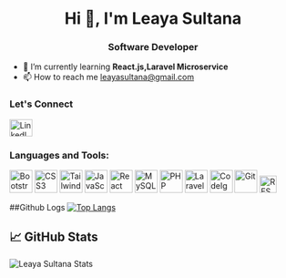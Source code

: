 <h1 align="center">Hi 👋, I'm Leaya Sultana</h1>
<h3 align="center">Software Developer</h3>

- 🌱 I’m currently learning **React.js,Laravel Microservice**
- 📫 How to reach me <a>leayasultana@gmail.com</a>

### Let's Connect

<p align="left">
  <a href="https://www.linkedin.com/in/leaya-sultana-74b1a21b4/" target="_blank" rel="nofollow">
    <img align="center" src="https://raw.githubusercontent.com/rahuldkjain/github-profile-readme-generator/master/src/images/icons/Social/linked-in-alt.svg" alt="LinkedIn Profile" height="30" width="40" style="max-width: 100%;">
  </a>
</p>


### Languages and Tools:

<p align="left">
  <!-- Bootstrap -->
  <img src="https://www.vectorlogo.zone/logos/getbootstrap/getbootstrap-icon.svg" alt="Bootstrap" width="40" height="40" />
  
  <!-- CSS3 -->
  <img src="https://cdn.jsdelivr.net/gh/devicons/devicon/icons/css3/css3-plain.svg" alt="CSS3" width="40" height="40" />
  
  <!-- Tailwind CSS -->
  <img src="https://www.vectorlogo.zone/logos/tailwindcss/tailwindcss-icon.svg" alt="Tailwind CSS" width="40" height="40" />
  
  <!-- JavaScript -->
  <img src="https://cdn.jsdelivr.net/gh/devicons/devicon/icons/javascript/javascript-plain.svg" alt="JavaScript" width="40" height="40" />
  
  <!-- React -->
  <img src="https://cdn.jsdelivr.net/gh/devicons/devicon/icons/react/react-original.svg" alt="React" width="40" height="40" />
  
  <!-- MySQL (external source since Devicon CDN is broken) -->
  <img src="https://www.vectorlogo.zone/logos/mysql/mysql-icon.svg" alt="MySQL" width="40" height="40" />
  
  <!-- PHP -->
  <img src="https://www.vectorlogo.zone/logos/php/php-icon.svg" alt="PHP" width="40" height="40" />
  
  <!-- Laravel -->
  <img src="https://www.vectorlogo.zone/logos/laravel/laravel-icon.svg" alt="Laravel" width="40" height="40" />
  
  <!-- CodeIgniter (not in Devicon, using Wikipedia source) -->
  <img src="https://upload.wikimedia.org/wikipedia/commons/3/3f/Codeigniter.svg" alt="CodeIgniter" width="40" height="40" />
  
  <!-- Git -->
  <img src="https://cdn.jsdelivr.net/gh/devicons/devicon/icons/git/git-plain.svg" alt="Git" width="40" height="40" />
  
  <!-- REST API Badge -->
  <img src="https://img.shields.io/badge/REST%20API-black?style=for-the-badge&logo=swagger&logoColor=white" alt="REST API" height="30" />
</p>


##Github Logs
[![Top Langs](https://github-readme-stats.vercel.app/api/top-langs/?username=Leaya0214)](https://github.com/anuraghazra/github-readme-stats)

## 📈 GitHub Stats

![Leaya Sultana Stats](https://github-readme-stats.vercel.app/api?username=Leaya0214&show_icons=true&theme=default)


